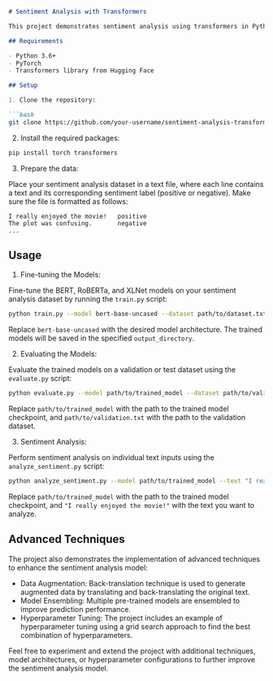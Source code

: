 ```markdown
# Sentiment Analysis with Transformers

This project demonstrates sentiment analysis using transformers in Python. It leverages pre-trained transformer-based models, such as BERT, RoBERTa, and XLNet, to perform sentiment analysis on text data.

## Requirements

- Python 3.6+
- PyTorch
- Transformers library from Hugging Face

## Setup

1. Clone the repository:

```bash
git clone https://github.com/your-username/sentiment-analysis-transformers.git
```

2. Install the required packages:

```bash
pip install torch transformers
```

3. Prepare the data:

Place your sentiment analysis dataset in a text file, where each line contains a text and its corresponding sentiment label (positive or negative). Make sure the file is formatted as follows:

```
I really enjoyed the movie!   positive
The plot was confusing.       negative
...
```

## Usage

1. Fine-tuning the Models:

Fine-tune the BERT, RoBERTa, and XLNet models on your sentiment analysis dataset by running the `train.py` script:

```bash
python train.py --model bert-base-uncased --dataset path/to/dataset.txt --output_dir path/to/output_directory
```

Replace `bert-base-uncased` with the desired model architecture. The trained models will be saved in the specified `output_directory`.

2. Evaluating the Models:

Evaluate the trained models on a validation or test dataset using the `evaluate.py` script:

```bash
python evaluate.py --model path/to/trained_model --dataset path/to/validation.txt
```

Replace `path/to/trained_model` with the path to the trained model checkpoint, and `path/to/validation.txt` with the path to the validation dataset.

3. Sentiment Analysis:

Perform sentiment analysis on individual text inputs using the `analyze_sentiment.py` script:

```bash
python analyze_sentiment.py --model path/to/trained_model --text "I really enjoyed the movie!"
```

Replace `path/to/trained_model` with the path to the trained model checkpoint, and `"I really enjoyed the movie!"` with the text you want to analyze.

## Advanced Techniques

The project also demonstrates the implementation of advanced techniques to enhance the sentiment analysis model:

- Data Augmentation: Back-translation technique is used to generate augmented data by translating and back-translating the original text.
- Model Ensembling: Multiple pre-trained models are ensembled to improve prediction performance.
- Hyperparameter Tuning: The project includes an example of hyperparameter tuning using a grid search approach to find the best combination of hyperparameters.

Feel free to experiment and extend the project with additional techniques, model architectures, or hyperparameter configurations to further improve the sentiment analysis model.
